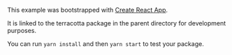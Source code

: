 This example was bootstrapped with [Create React App](https://github.com/facebook/create-react-app).

It is linked to the terracotta package in the parent directory for development purposes.

You can run `yarn install` and then `yarn start` to test your package.
